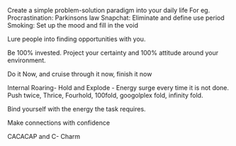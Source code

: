 Create a simple problem-solution paradigm into your daily life
For eg. Procrastination: Parkinsons law
Snapchat: Eliminate and define use period
Smoking: Set up the mood and fill in the void

Lure people into finding opportunities with you.

Be 100% invested. Project your certainty and 100% attitude around your environment.

Do it Now, and cruise through it now, finish it now

Internal Roaring- Hold and Explode - Energy surge every time it is not done. Push twice, Thrice, Fourhold, 100fold, googolplex fold, infinity fold.

Bind yourself with the energy the task requires.

Make connections with confidence

CACACAP and C- Charm